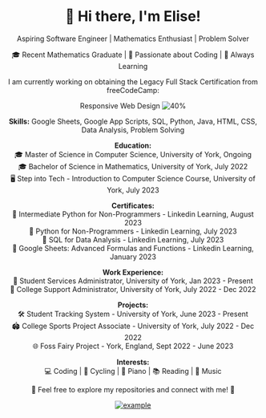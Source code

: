 
<!-- Header -->
<h1 align="center">👋 Hi there, I'm Elise!</h1>
<p align="center">Aspiring Software Engineer | Mathematics Enthusiast | Problem Solver</p>

<!-- About Me -->
<p align="center">
  🎓 Recent Mathematics Graduate | 🌟 Passionate about Coding | 🚀 Always Learning
</p>

<!-- Current projects -->
<div align="center">
  <p>I am currently working on obtaining the Legacy Full Stack Certification from freeCodeCamp:</p>
  
  Responsive Web Design ![40%](https://progress-bar.dev/40) <br>
</div>

<!-- Skills -->
<p align="center">
  <strong>Skills:</strong>
  Google Sheets, Google App Scripts, SQL, Python, Java, HTML, CSS, Data Analysis, Problem Solving
</p>

<!-- Education -->
<p align="center">
  <strong>Education:</strong><br>
  🎓 Master of Science in Computer Science, University of York, Ongoing<br>
  🎓 Bachelor of Science in Mathematics, University of York, July 2022<br>
  🖥️ Step into Tech - Introduction to Computer Science Course, University of York, July 2023
</p>

<!-- Certificates -->
<p align="center">
  <strong>Certificates:</strong><br>
  📜 Intermediate Python for Non-Programmers - Linkedin Learning, August 2023<br>
  📜 Python for Non-Programmers - Linkedin Learning, July 2023<br>
  📜 SQL for Data Analysis - Linkedin Learning, July 2023<br>
  📜 Google Sheets: Advanced Formulas and Functions - Linkedin Learning, January 2023
</p>

<!-- Work Experience -->
<p align="center">
  <strong>Work Experience:</strong><br>
  💼 Student Services Administrator, University of York, Jan 2023 - Present<br>
  💼 College Support Administrator, University of York, July 2022 - Dec 2022
</p>

<!-- Projects -->
<p align="center">
  <strong>Projects:</strong><br>
  🛠️ Student Tracking System - University of York, June 2023 - Present<br>
  🏟️ College Sports Project Associate - University of York, July 2022 - Dec 2022<br>
  🌐 Foss Fairy Project - York, England, Sept 2022 - June 2023
</p>

<!-- Interests -->
<p align="center">
  <strong>Interests:</strong><br>
  💻 Coding | 🚴 Cycling | 🎹 Piano | 📚 Reading | 🎵 Music
</p>

<!-- Footer -->
<p align="center">
  🌟 Feel free to explore my repositories and connect with me! 🌟
</p>

<!-- Contact -->
<p align="center">
  <a  href="https://linkedin.com/in/elise-brook-davis-hirst" target="_blank">
      <img src="https://img.shields.io/badge/Linked%20In-0A66C2.svg?style=for-the-badge&logo=linkedin&logoColor=white" alt="example"/>
    </a>
</p>
